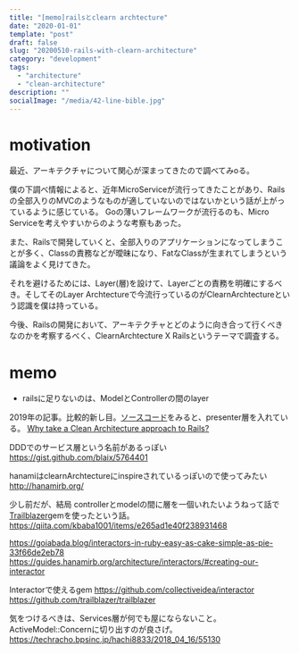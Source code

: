 ```yaml
---
title: "[memo]railsとclearn archtecture"
date: "2020-01-01"
template: "post"
draft: false
slug: "20200510-rails-with-clearn-architecture"
category: "development"
tags:
  - "architecture"
  - "clean-architecture"
description: ""
socialImage: "/media/42-line-bible.jpg"
---
```


# motivation
最近、アーキテクチャについて関心が深まってきたので調べてみoる。

僕の下調べ情報によると、近年MicroServiceが流行ってきたことがあり、Rails の全部入りのMVCのようなものが適していないのではないかという話が上がっているように感じている。
Goの薄いフレームワークが流行るのも、Micro Serviceを考えやすいからのような考察もあった。

また、Railsで開発していくと、全部入りのアプリケーションになってしまうことが多く、Classの責務などが曖昧になり、FatなClassが生まれてしまうという議論をよく見けてきた。

それを避けるためには、Layer(層)を設けて、Layerごとの責務を明確にするべき。そしてそのLayer Archtectureで今流行っているのがClearnArchtectureという認識を僕は持っている。

今後、Railsの開発において、アーキテクチャとどのように向き合って行くべきなのかを考察するべく、ClearnArchtecture X Railsというテーマで調査する。


# memo
- railsに足りないのは、ModelとControllerの間のlayer


2019年の記事。比較的新し目。[ソースコード](https://github.com/lukemorton/space)をみると、presenter層を入れている。
[Why take a Clean Architecture approach to Rails?](https://lukemorton.tech/articles/why-take-a-clean-architecture-approach-to-rails)


DDDでのサービス層という名前があるっぽい
https://gist.github.com/blaix/5764401


hanamiはclearnArchtectureにinspireされているっぽいので使ってみたい
http://hanamirb.org/

少し前だが、結局 controllerとmodelの間に層を一個いれたいようねって話で[Trailblazer](https://github.com/trailblazer/trailblazer)gemを使ったという話。
https://qiita.com/kbaba1001/items/e265ad1e40f238931468


https://goiabada.blog/interactors-in-ruby-easy-as-cake-simple-as-pie-33f66de2eb78
https://guides.hanamirb.org/architecture/interactors/#creating-our-interactor

Interactorで使えるgem
https://github.com/collectiveidea/interactor
https://github.com/trailblazer/trailblazer

気をつけるべきは、Services層が何でも屋にならないこと。
ActiveModel::Concernに切り出すのが良さげ。
https://techracho.bpsinc.jp/hachi8833/2018_04_16/55130